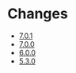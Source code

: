 # Changes

* [7.0.1](changes_7.0.1.md)
* [7.0.0](changes_7.0.0.md)
* [6.0.0](changes_6.0.0.md)
* [5.3.0](changes_5.3.0.md)
